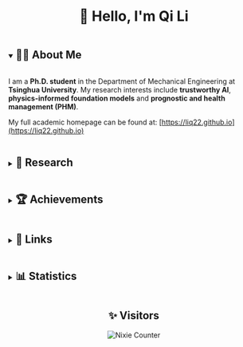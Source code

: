 <h1 align="center">👋 Hello, I'm Qi Li</h1>

<details open>
<summary><h2 style="display: inline-block">👨‍🎓 About Me</h2></summary>

I am a **Ph.D. student** in the Department of Mechanical Engineering at **Tsinghua University**. My research interests include **trustworthy AI**, **physics-informed foundation models** and **prognostic and health management (PHM)**.

My full academic homepage can be found at: [https://liq22.github.io](https://liq22.github.io)
</details>

<details>
<summary><h2 style="display: inline-block">🔬 Research</h2></summary>

<details>
<summary><h3 style="display: inline-block">PHM Foundation Model</h3></summary>

Building large-scale, general-purpose models for industrial equipment health monitoring and predictive maintenance.

Recent work: [HSE: A Plug-and-Play Module for Unified Fault Diagnosis Foundation Models](https://github.com/liq22/HSE_module)
</details>

<details>
<summary><h3 style="display: inline-block">Neural-symbolic Diagnosis</h3></summary>

Combining neural networks with symbolic reasoning to create more interpretable and robust fault diagnosis systems.

Notable publications:
- Transparent Operator Network (TII 2024)
- Deep Expert Network (JMS 2024)
- Transparent Information Fusion Network (ADVEI 2025)
</details>

<details>
<summary><h3 style="display: inline-block">Cross-domain Diagnosis</h3></summary>

Developing methods to transfer knowledge between different domains and equipment types for efficient fault diagnosis.

Notable publications:
- Cross-Domain Augmentation Diagnosis (RESS 2023)
- Adversarial Domain-Invariant Generalization (TII 2022)
- Knowledge Mapping-Based Adversarial Domain Adaptation (MSSP 2021)
</details>
</details>

<details>
<summary><h2 style="display: inline-block">🏆 Achievements</h2></summary>

- The 2024 CAST Youth Talent Support Program - PhD Special Plan - CCF
- Science and Technology Award of Chinese Society of Vibration Engineering
- Future Scholars Scholarship of Tsinghua University
- National Scholarship by Ministry of Education of China (2020, 2021)
</details>

<details>
<summary><h2 style="display: inline-block">🔗 Links</h2></summary>

[![Google Scholar](https://img.shields.io/badge/Google_Scholar-Follow-green?style=social&logo=googlescholar)](https://scholar.google.com/citations?user=vCabh8oAAAAJ)
[![Google Scholar Mirror](https://img.shields.io/badge/Google_Scholar_Mirror-Follow-green?style=social&logo=googlescholar)](https://sc.panda985.com/citations?user=1DtpMlAAAAAJ&hl=zh-CN&oi=sra)
[![ResearchGate](https://img.shields.io/badge/ResearchGate-Follow-blue?style=social&logo=researchgate)](https://www.researchgate.net/profile/Qi-Li-155)
[![ORCID](https://img.shields.io/badge/ORCID-Connect-green?style=social&logo=orcid)](https://orcid.org/0000-0001-7105-2818)
[![GitHub](https://img.shields.io/github/followers/liq22?label=follow&style=social)](https://github.com/liq22)
[![Homepage](https://img.shields.io/badge/Homepage-Visit-blue?style=social&logo=github)](https://liq22.github.io)
[![Email](https://img.shields.io/badge/Email-Contact-blue?style=social&logo=gmail)](mailto:liq22@mails.tsinghua.edu.cn)
</details>

<details>
<summary><h2 style="display: inline-block">📊 Statistics</h2></summary>

<div align="center">
  <img src="./assets/pic/LQ.png" width="180" style="margin: 10px;" />
</div>

<div align="center">
  <img src="https://github-readme-stats.vercel.app/api?username=liq22&show_icons=true&icon_color=CE1D2D&text_color=718096&bg_color=ffffff&hide_title=true" style="margin: 10px;" />
</div>
</details>

<h2 align="center">✨ Visitors</h2>

<div align="center">
  
![Nixie Counter](https://moe-counter.glitch.me/get/@liq22?theme=nixietube-1)

<div align="center">
  <script type="text/javascript" id="clustrmaps" src="//clustrmaps.com/map_v2.js?d=50xriIgyxQ1iyUIyLLeNS-NMsytm-KrZ5JZpwOGmBfw&cl=ffffff&w=a"></script>
</div>

</div>

<!--
**liq22/liq22** is a ✨ _special_ ✨ repository because its `README.md` (this file) appears on your GitHub profile.
-->